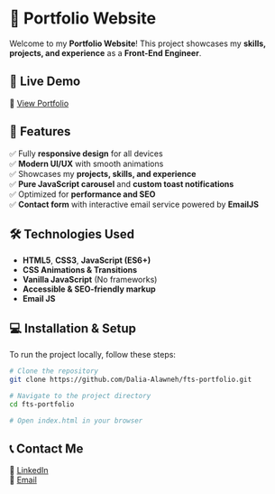 # **🌟 Portfolio Website**  

Welcome to my **Portfolio Website**! This project showcases my **skills, projects, and experience** as a **Front-End Engineer**.  

## **🚀 Live Demo**  
🔗 [View Portfolio](https://dalialawneh.netlify.app/)  

## **📌 Features**  
✅ Fully **responsive design** for all devices  
✅ **Modern UI/UX** with smooth animations  
✅ Showcases my **projects, skills, and experience**  
✅ **Pure JavaScript carousel** and **custom toast notifications**  
✅ Optimized for **performance and SEO**  
✅ **Contact form** with interactive email service powered by **EmailJS**

## **🛠️ Technologies Used**  
- **HTML5**, **CSS3**, **JavaScript (ES6+)**  
- **CSS Animations & Transitions**  
- **Vanilla JavaScript** (No frameworks)  
- **Accessible & SEO-friendly markup**  
- **Email JS**

## **💻 Installation & Setup**  
To run the project locally, follow these steps:  

```bash
# Clone the repository
git clone https://github.com/Dalia-Alawneh/fts-portfolio.git

# Navigate to the project directory
cd fts-portfolio

# Open index.html in your browser
```

## **📞 Contact Me**  
💼 [LinkedIn](https://linkedin.com/in/dalia-alawneh)  
📧 [Email](mailto:daliaalawneh26@gmail.com)  

